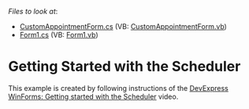 <!-- default file list -->
*Files to look at*:

* [CustomAppointmentForm.cs](./CS/SchedulerGettingStarted/CustomAppointmentForm.cs) (VB: [CustomAppointmentForm.vb](./VB/SchedulerGettingStarted/CustomAppointmentForm.vb))
* [Form1.cs](./CS/SchedulerGettingStarted/Form1.cs) (VB: [Form1.vb](./VB/SchedulerGettingStarted/Form1.vb))
<!-- default file list end -->
# Getting Started with the Scheduler


<p>This example is created by following instructions of the <a href="https://www.youtube.com/watch?v=Ez51JApnDK4&t=7s&ab_channel=DevExpress"><u>DevExpress WinForms: Getting started with the Scheduler</u></a> video.</p>

<br/>


